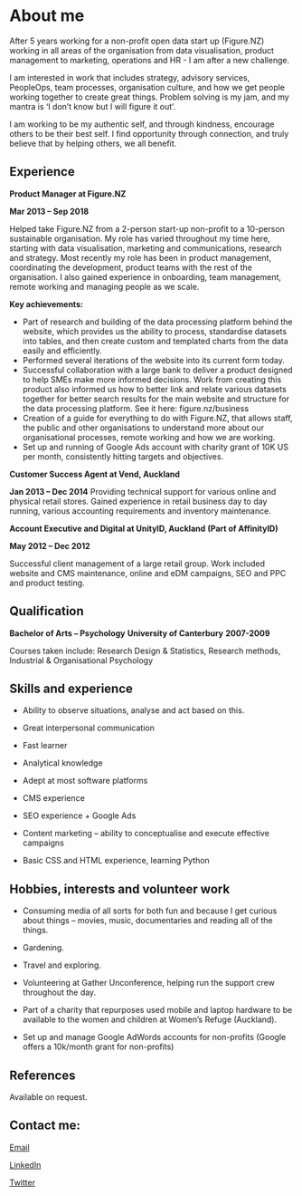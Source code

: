 # About me

After 5 years working for a non-profit open data start up (Figure.NZ) working in all areas of the organisation from data visualisation, product management to marketing, operations and HR - I am after a new challenge.

I am interested in work that includes strategy, advisory services, PeopleOps, team processes, organisation culture, and how we get people working together to create great things. Problem solving is my jam, and my mantra is ‘I don’t know but I will figure it out’.

I am working to be my authentic self, and through kindness, encourage others to be their best self. I find opportunity through connection, and truly believe that by helping others, we all benefit.



## Experience

**Product Manager at Figure.NZ**

**Mar 2013 – Sep 2018**

Helped take Figure.NZ from a 2-person start-up non-profit to a 10-person sustainable organisation. My role has varied throughout my time here, starting with data visualisation, marketing and communications, research and strategy. Most recently my role has been in product management, coordinating the development, product teams with the rest of the organisation. I also gained experience in onboarding, team management, remote working and managing people as we scale.

**Key achievements:**

- Part of research and building of the data processing platform behind the website, which provides us the ability to process, standardise datasets into tables, and then create custom and templated charts from the data easily and efficiently.
- Performed several iterations of the website into its current form today.
- Successful collaboration with a large bank to deliver a product designed to help SMEs make more informed decisions. Work from creating this product also informed us how to better link and relate various datasets together for better search results for the main website and structure for the data processing platform. See it here: figure.nz/business
- Creation of a guide for everything to do with Figure.NZ, that allows staff, the public and other organisations to understand more about our organisational processes, remote working and how we are working.
- Set up and running of Google Ads account with charity grant of 10K US per month, consistently hitting targets and objectives.



**Customer Success Agent at Vend, Auckland**

**Jan 2013 – Dec 2014**
Providing technical support for various online and physical retail stores. Gained experience in retail business day to day running, various accounting requirements and inventory maintenance.



**Account Executive and Digital at UnityID, Auckland**
**(Part of AffinityID)**

**May 2012 – Dec 2012**

Successful client management of a large retail group. Work included website and CMS maintenance, online and eDM campaigns, SEO and PPC and product testing.



## Qualification

**Bachelor of Arts – Psychology**
**University of Canterbury**
**2007-2009**

Courses taken include:
Research Design & Statistics, Research methods, Industrial & Organisational Psychology

## Skills and experience

- Ability to observe situations, analyse and act based on this.

- Great interpersonal communication
- Fast learner
- Analytical knowledge
- Adept at most software platforms
- CMS experience
- SEO experience + Google Ads
- Content marketing – ability to conceptualise and execute effective campaigns
- Basic CSS and HTML experience, learning Python

## Hobbies, interests and volunteer work

- Consuming media of all sorts for both fun and because I get curious about things – movies, music, documentaries and reading all of the things.

- Gardening.
- Travel and exploring.
- Volunteering at Gather Unconference, helping run the support crew throughout the day.
- Part of a charity that repurposes used mobile and laptop hardware to be available to the women and children at Women’s Refuge (Auckland).
- Set up and manage Google AdWords accounts for non-profits (Google offers a 10k/month grant for non-profits)

## References

Available on request.



## Contact me:

[Email](mailto:hooper.amy@gmail.com)

[LinkedIn](https://www.linkedin.com/in/hooperamy/)

[Twitter](https://twitter.com/Amy_Hoops)

